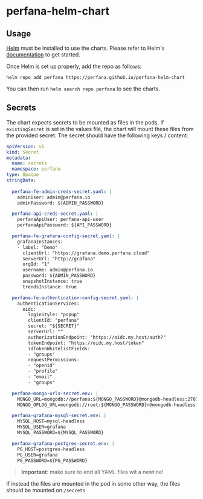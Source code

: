 # perfana-helm-chart

## Usage

[Helm](https://helm.sh) must be installed to use the charts.
Please refer to Helm's [documentation](https://helm.sh/docs/) to get started.

Once Helm is set up properly, add the repo as follows:

```console
helm repo add perfana https://perfana.github.io/perfana-helm-chart
```

You can then run `helm search repo perfana` to see the charts.

## Secrets

The chart expects secrets to be mounted as files in the pods. If `existingSecret` is set in the values file, the chart will mount these files from the provided secret.
The secret should have the following keys / content:

```yaml
apiVersion: v1
kind: Secret
metadata:
  name: secrets
  namespace: perfana
type: Opaque
stringData:
  
  perfana-fe-admin-creds-secret.yaml: |
    adminUser: admin@perfana.io
    adminPassword: ${ADMIN_PASSWORD}

  perfana-api-creds-secret.yaml: |
    perfanaApiUser: perfana-api-user
    perfanaApiPassword: ${API_PASSWORD}

  perfana-fe-grafana-config-secret.yaml: |
    grafanaInstances:
    - label: "Demo"
      clientUrl: "https://grafana.demo.perfana.cloud"
      serverUrl: "http://grafana"
      orgId: "1"
      username: admin@perfana.io
      password: ${ADMIN_PASSWORD}
      snapshotInstance: true
      trendsInstance: true

  perfana-fe-authentication-config-secret.yaml: |
    authenticationServices:
      oidc:
        loginStyle: "popup"
        clientId: "perfana"
        secret: "${SECRET}"
        serverUrl: ""
        authorizationEndpoint: "https://oidc.my.host/auth?"
        tokenEndpoint: "https://oidc.my.host/token"
        idTokenWhitelistFields:
        - "groups"
        requestPermissions:
        - "openid"
        - "profile"
        - "email"
        - "groups"

  perfana-mongo-urls-secret.env: |
    MONGO_URL=mongodb://perfana:${MONGO_PASSWORD}@mongodb-headless:27017/perfana?authSource=perfana&replicaSet=rs0
    MONGO_OPLOG_URL=mongodb://root:${MONGO_PASSWORD}r@mongodb-headless:27017/local?authSource=admin&replicaSet=rs0

  perfana-grafana-mysql-secret.env: |
    MYSQL_HOST=mysql-headless
    MYSQL_USER=grafana
    MYSQL_PASSWORD=${MYSQL_PASSWORD}

  perfana-grafana-postgres-secret.env: |
    PG_HOST=postgres-headless
    PG_USER=grafana
    PG_PASSWORD=${PG_PASSWORD}
```

> **Important**: make sure to end all YAML files wit a newline! 

If instead the files are mounted in the pod in some other way, the files should be mounted on `/secrets`
